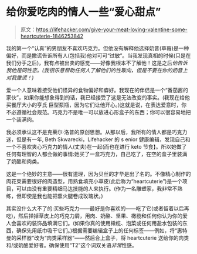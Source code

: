 # 给你爱吃肉的情人一些“爱心甜点”

> 原文：<https://lifehacker.com/give-your-meat-loving-valentine-some-heartcuterie-1846253842>

我的第一个“认真”的男朋友不喜欢巧克力。但他没有解释他选择奶昔(草莓)是一种偏好，而是撒谎告诉所有人(包括我)他对可可“过敏”。当我发现真相的时候(只是在我们分手之后)，我有点被出卖的感觉——好像我根本不了解他！这是之后*他告诉我他是同性恋。(我很乐意帮助任何人了解他们的性取向，但是不要在你的奶昔上对我撒谎！)*



爱一个人意味着接受他们怪异的食物偏好和癖好。我现在的伴侣是一个“番茄酱的家伙”，如果你能想象得到的话，我已经接受了这是无法改变的事实。(我现在给他买餐厅大小的亨氏 巨型泵瓶，因为它们让他开心。)这就是说，在表达爱意时，你不必遵循社会规范。巧克力不是唯一可以放进心形盒子的东西；你可以很容易地把一个装满肉。

我必须承认这不是克莱尔·洛普的原创思想。从那以后，我所有的情人都是巧克力迷，但是有一年, Beth Skwarecki，Lifehacker 的 s enior 健康编辑，发现自己和一个不喜欢夹心巧克力的情人(丈夫)在一起(而也在进行 keto 节食】。所以她做了任何有理智的人都会做的事情:她买了一盒巧克力，自己吃了，在空的盒子里装满了奶酪和肉类。

这是一个绝妙的主意——很有道理，因为贝丝的才华是出了名的。不像精心制作的肉花束需要很好的肉造型，用熟食填充小草皮(此后称为“heartcuterie”)是一个项目，可以由没有重要精细马达技能的人来执行。(作为一名雕塑家，我非常不熟练，但即使是我也能把熏火腿卷成玫瑰状。)

其实没什么大不了的:买些巧克力——最好是你喜欢的——吃了它(或者留着以后再吃)，然后掸掉草皮上的巧克力屑，用肉、奶酪、坚果、橄榄和任何你认为你的爱人会喜欢的装饰品填满它们。(如果你真的使用橄榄、泡菜或任何用盐水包装的东西，确保先用纸巾吸干它们。)根据需要编辑盒子上的任何标签——例如，将“惠特曼的采样器”改为“肉类采样器”——然后合上盒子，将 heartcuterie 送给你的肉类和/或奶酪爱好者。确保使用“T2”这个词双关语*非常*性感。